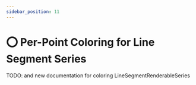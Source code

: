 ```yaml
---
sidebar_position: 11
---
```


# ⭕ Per-Point Coloring for Line Segment Series

TODO: and new documentation for coloring LineSegmentRenderableSeries
